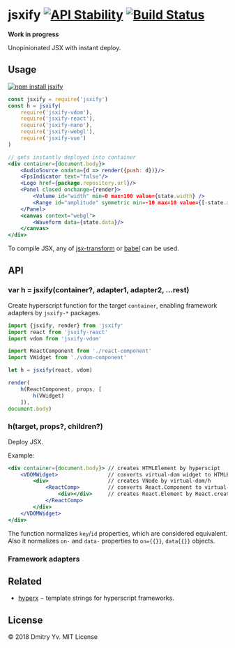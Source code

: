 # jsxify [![API Stability](https://img.shields.io/badge/stability-experimental-red.svg?style=flat-square)](https://nodejs.org/api/documentation.html#documentation_stability_index) [![Build Status](https://img.shields.io/travis/dy/jsxify.svg?style=flat-square)](https://travis-ci.org/dy/jsxify/)

**Work in progress**

Unopinionated JSX with instant deploy.

## Usage

[![npm install jsxify](https://nodei.co/npm/jsxify.png?mini=true)](https://npmjs.org/package/jsxify/)

```jsx
const jsxify = require('jsxify')
const h = jsxify(
	require('jsxify-vdom'),
	require('jsxify-react'),
	require('jsxify-nano'),
	require('jsxify-webgl'),
	require('jsxify-vue')
)

// gets instantly deployed into container
<div container={document.body}>
	<AudioSource ondata={d => render({push: d})}/>
	<FpsIndicator text="false"/>
	<Logo href={package.repository.url}/>
	<Panel closed onchange={render}>
		<Volume id="width" min=0 max=100 value={state.width} />
		<Range id="amplitude" symmetric min=-10 max=10 value={[-state.amplitude, state.amplitude]} />
	</Panel>
	<canvas context="webgl">
		<Waveform data={state.data}/>
	</canvas>
</div>
```

To compile JSX, any of [jsx-transform](https://www.npmjs.com/package/jsx-transform) or [babel](https://babeljs.io/docs/plugins/transform-react-jsx/) can be used.

## API

### var h = jsxify(container?, adapter1, adapter2, ...rest)

Create hyperscript function for the target `container`, enabling framework adapters by `jsxify-*` packages.

```jsx
import {jsxify, render} from 'jsxify'
import react from 'jsxify-react'
import vdom from 'jsxify-vdom'

import ReactComponent from './react-component'
import VWidget from './vdom-component'

let h = jsxify(react, vdom)

render(
	h(ReactComponent, props, [
		h(VWidget)
	]),
document.body)
```

### h(target, props?, children?)

Deploy JSX.

Example:

```jsx
<div container={document.body}>	// creates HTMLElement by hyperscipt
	<VDOMWidget>				// converts virtual-dom widget to HTMLElement
		<div>					// creates VNode by virtual-dom/h
			<ReactComp>			// converts React.Component to virtual-dom
				<div></div>		// creates React.Element by React.createElement
			</ReactComp>
		</div>
	</VDOMWidget>
</div>
```

The function normalizes `key`/`id` properties, which are considered equivalent.
Also it normalizes `on-` and `data-` properties to `on={{}}`, `data{{}}` objects.

### Framework adapters

## Related

* [hyperx](https://www.npmjs.com/package/hyperx) − template strings for hyperscript frameworks.

## License

© 2018 Dmitry Yv. MIT License
